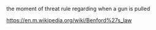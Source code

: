 
the moment of threat rule
regarding when a gun is pulled

https://en.m.wikipedia.org/wiki/Benford%27s_law